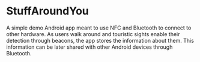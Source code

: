 # StuffAroundYou
A simple demo Android app meant to use NFC and Bluetooth to connect to other hardware.
As users walk around and touristic sights enable their detection through beacons, the app stores the information about them.
This information can be later shared with other Android devices through Bluetooth.
